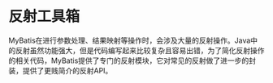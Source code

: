# 反射工具箱

MyBatis在进行参数处理、结果映射等操作时，会涉及大量的反射操作。Java中的反射虽然功能强大，但是代码编写起来比较复杂且容易出错，为了简化反射操作的相关代码，MyBatis提供了专门的反射模块，它对常见的反射做了进一步的封装，提供了更贱简介的反射API。